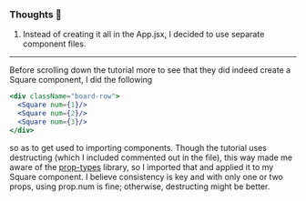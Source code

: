 ### Thoughts 🎲

1) Instead of creating it all in the App.jsx, I decided to use separate component files.
<hr>

Before scrolling down the tutorial more to see that they did indeed create a Square component, I did the following
```jsx
<div className="board-row">
  <Square num={1}/>
  <Square num={2}/>
  <Square num={3}/>
</div>
```
so as to get used to importing components. Though the tutorial uses destructing (which I included commented out in the file), this way made me aware of the [prop-types](https://www.npmjs.com/package/prop-types) library, so I imported that and applied it to my Square component. I believe consistency is key and with only one or two props, using prop.num is fine; otherwise, destructing might be better.
